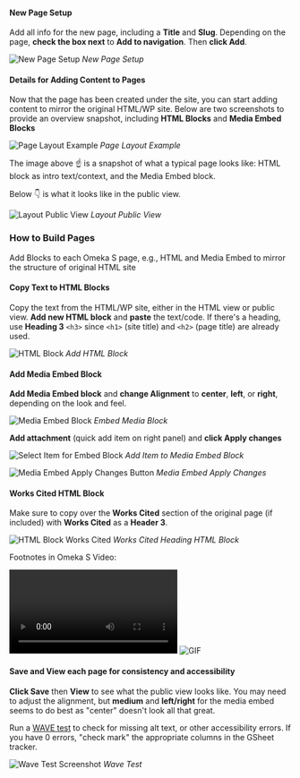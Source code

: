 #### New Page Setup

Add all info for the new page, including a **Title** and **Slug**. Depending on the page, **check the box next** to **Add to navigation**. Then **click Add**.

![New Page Setup](../help_files/New_Page_Info.png "New Page Setup")
*New Page Setup*

#### Details for Adding Content to Pages

Now that the page has been created under the site, you can start adding content to mirror the original HTML/WP site. Below are two screenshots to provide an overview snapshot, including **HTML Blocks** and **Media Embed Blocks**

![Page Layout Example](../help_files/Page_Layout.png "Page Layout Example")
*Page Layout Example*

The image above :point_up:  is a snapshot of what a typical page looks like: HTML block as intro text/context, and the Media Embed block.

Below :point_down: is what it looks like in the public view.

![Layout Public View](../help_files/Layout_Pub_View.png "Layout Public View")
*Layout Public View*

### How to Build Pages

Add Blocks to each Omeka S page, e.g., HTML and Media Embed to mirror the structure of original HTML site

#### Copy Text to HTML Blocks

Copy the text from the HTML/WP site, either in the HTML view or public view. **Add new HTML block** and **paste** the text/code. If there's a heading, use **Heading 3** `<h3>` since `<h1>` (site title) and `<h2>` (page title) are already used.

![HTML Block](../help_files/Add_HTML_Block.png "Add HTML Block")
*Add HTML Block*

#### Add Media Embed Block

**Add Media Embed block** and **change Alignment** to **center**, **left**, or **right**, depending on the look and feel.

![Media Embed Block](../help_files/Embed_Media_Block.png "Media Embed")
*Embed Media Block*

**Add attachment** (quick add item on right panel) and **click Apply changes**

![Select Item for Embed Block](../help_files/Quick_Add_Item.png "Add Media to Embed")
*Add Item to Media Embed Block*

![Media Embed Apply Changes Button](../help_files/Embed_Media_Apply_Changes.png "Media Embed Apply Changes")
*Media Embed Apply Changes*

#### Works Cited HTML Block

Make sure to copy over the **Works Cited** section of the original page (if included) with **Works Cited** as a **Header 3**.

![HTML Block Works Cited](../help_files/HTML_Block_Works_Cited.png "Works Cited HTML")
*Works Cited Heading HTML Block*

Footnotes in Omeka S Video:

![Add Footnotes Video](../help_files/Add_Footnotes_OmekaS.mp4)
![GIF](../help_files/Add_Footnotes_OmekaS.gif)

#### Save and View each page for consistency and accessibility

**Click Save** then **View** to see what the public view looks like. You may need to adjust the alignment, but **medium** and **left/right** for the media embed seems to do best as "center" doesn't look all that great.

Run a [WAVE test](https://wave.webaim.org/) to check for missing alt text, or other accessibility errors. If you have 0 errors, "check mark" the appropriate columns in the GSheet tracker.

![Wave Test Screenshot](../help_files/WAVE_Test.png "Wave Test")
*Wave Test*
